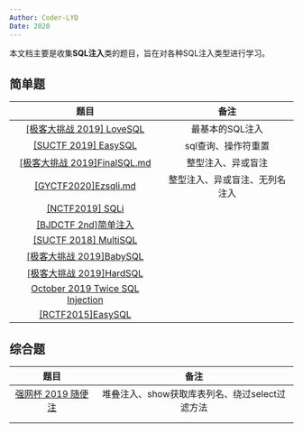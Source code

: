 ```yaml
---
Author: Coder-LYQ
Date: 2020
---
```


本文档主要是收集**SQL注入**类的题目，旨在对各种SQL注入类型进行学习。

## 简单题

|                             题目                             |              备注              |
| :----------------------------------------------------------: | :----------------------------: |
| [[极客大挑战 2019] LoveSQL](SQLInjection/[极客大挑战%202019]LoveSQL.md) |        最基本的SQL注入         |
| [[SUCTF 2019] EasySQL](SQLInjection/[SUCTF%202019]EasySQL.md) |      sql查询、操作符重置       |
| [[极客大挑战 2019]FinalSQL.md](SQLInjection/[极客大挑战%202019]FinalSQL.md) |       整型注入、异或盲注       |
| [[GYCTF2020]Ezsqli.md](SQLInjection/[GYCTF2020]Ezsqli.md) | 整型注入、异或盲注、无列名注入 |
| [[NCTF2019] SQLi](SQLInjection/[NCTF2019]SQLi.md)    |                                |
| [[BJDCTF 2nd]简单注入](SQLInjection/[BJDCTF%202nd]简单注入.md)                                                          |                                |
| [[SUCTF 2018] MultiSQL](SQLInjection/[SUCTF%202018]MultiSQL.md)||
| [[极客大挑战 2019]BabySQL](SQLInjection/[极客大挑战%202019]BabySQL.md)||
| [[极客大挑战 2019]HardSQL](SQLInjection/[极客大挑战%202019]HardSQL.md)||
| [October 2019 Twice SQL Injection](SQLInjection/October%202019%20Twice%20SQL%20Injection.md)||
| [[RCTF2015]EasySQL](SQLInjection/[RCTF2015]EasySQL.md)||



## 综合题

|                        题目                        |                      备注                      |
| :------------------------------------------------: | :--------------------------------------------: |
| [强网杯 2019 随便注](SQLInjection/[强网杯%202019]随便注.md) | 堆叠注入、show获取库表列名、绕过select过滤方法 |
|                                                    |                                                |
|                                                    |                                                |